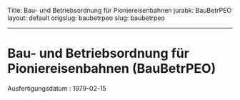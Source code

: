 Title: Bau- und Betriebsordnung für Pioniereisenbahnen
jurabk: BauBetrPEO
layout: default
origslug: baubetrpeo
slug: baubetrpeo

---

# Bau- und Betriebsordnung für Pioniereisenbahnen (BauBetrPEO)

Ausfertigungsdatum
:   1979-02-15

